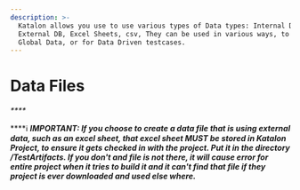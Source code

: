 ```yaml
---
description: >-
  Katalon allows you use to use various types of Data types: Internal DB,
  External DB, Excel Sheets, csv, They can be used in various ways, to house
  Global Data, or for Data Driven testcases.
---
```


# Data Files

_\*\*\*\*_

\*\*\*\*ℹ _**IMPORTANT: If you choose to create a data file that is using external data, such as an excel sheet, that excel sheet MUST be stored in Katalon Project, to ensure it gets checked in with the project. Put it in the directory /TestArtifacts. If you don't and file is not there, it will cause error for entire project when it tries to build it and it can't find that file if they project is ever downloaded and used else where.**_

